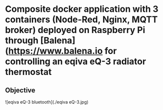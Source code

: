 # Composite docker application with 3 containers (Node-Red, Nginx, MQTT broker) deployed on Raspberry Pi through [Balena](https://www.balena.io for controlling an eqiva eQ-3 radiator thermostat 
## Objective

![eqiva eQ-3 bluetooth](./eqiva eQ-3.jpg)
